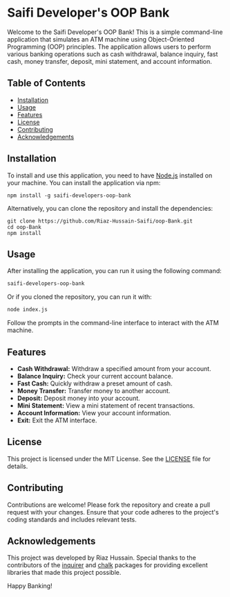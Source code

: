 
# Saifi Developer's OOP Bank

Welcome to the Saifi Developer's OOP Bank! This is a simple command-line application that simulates an ATM machine using Object-Oriented Programming (OOP) principles. The application allows users to perform various banking operations such as cash withdrawal, balance inquiry, fast cash, money transfer, deposit, mini statement, and account information.

## Table of Contents

- [Installation](#installation)
- [Usage](#usage)
- [Features](#features)
- [License](#license)
- [Contributing](#contributing)
- [Acknowledgements](#acknowledgements)

## Installation

To install and use this application, you need to have [Node.js](https://nodejs.org/) installed on your machine. You can install the application via npm:

```package
npm install -g saifi-developers-oop-bank
```

Alternatively, you can clone the repository and install the dependencies:

```clone
git clone https://github.com/Riaz-Hussain-Saifi/oop-Bank.git
cd oop-Bank
npm install
```

## Usage

After installing the application, you can run it using the following command:

```bash
saifi-developers-oop-bank
```

Or if you cloned the repository, you can run it with:

```bash
node index.js
```

Follow the prompts in the command-line interface to interact with the ATM machine.

## Features

- **Cash Withdrawal:** Withdraw a specified amount from your account.
- **Balance Inquiry:** Check your current account balance.
- **Fast Cash:** Quickly withdraw a preset amount of cash.
- **Money Transfer:** Transfer money to another account.
- **Deposit:** Deposit money into your account.
- **Mini Statement:** View a mini statement of recent transactions.
- **Account Information:** View your account information.
- **Exit:** Exit the ATM interface.

## License

This project is licensed under the MIT License. See the [LICENSE](LICENSE) file for details.

## Contributing

Contributions are welcome! Please fork the repository and create a pull request with your changes. Ensure that your code adheres to the project's coding standards and includes relevant tests.

## Acknowledgements

This project was developed by Riaz Hussain. Special thanks to the contributors of the [inquirer](https://www.npmjs.com/package/inquirer) and [chalk](https://www.npmjs.com/package/chalk) packages for providing excellent libraries that made this project possible.


Happy Banking!